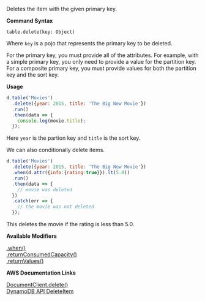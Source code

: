 Deletes the item with the given primary key.

**Command Syntax**
```
table.delete(key: Object)
```

Where `key` is a pojo that represents the primary key to be deleted.

For the primary key, you must provide all of the attributes. For example, with a simple primary key, you only need to provide a value for the partition key. For a composite primary key, you must provide values for both the partition key and the sort key.

**Usage**

```javascript
d.table('Movies')
  .delete({year: 2015, title: 'The Big New Movie'})
  .run()
  .then(data => {
    console.log(movie.title);
  });
```

Here `year` is the partion key and `title` is the sort key.

We can also conditionally delete items.

```javascript
d.table('Movies')
  .delete({year: 2015, title: 'The Big New Movie'})
  .when(d.attr({info:{rating:true}}).lt(5.0))
  .run()
  .then(data => {
    // movie was deleted
  })
  .catch(err => {
    // the movie was not deleted
  });
```

This deletes the movie if the rating is less than 5.0.

**Available Modifiers**

[.when()](/modifiers/when.md) <br>
[.returnConsumedCapacity()](/params/consumedCapacity.md) <br>
[.returnValues()]()

**AWS Documentation Links**

[DocumentClient.delete()](http://docs.aws.amazon.com/AWSJavaScriptSDK/latest/AWS/DynamoDB/DocumentClient.html#delete-property) <br>
[DynamoDB API DeleteItem](http://docs.aws.amazon.com/amazondynamodb/latest/APIReference/API_DeleteItem.html)